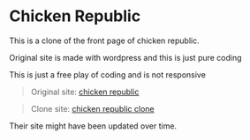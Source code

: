 # Chicken Republic

This is a clone of the front page of chicken republic.

Original site is made with wordpress and this is just pure coding

This is just a free play of coding and is not responsive

> Original site: [chicken republic](https://www.chicken-republic.com/)

> Clone site: [chicken republic clone](https://www.chicken-republic.bringittocode.org/)

Their site might have been updated over time.